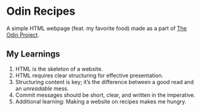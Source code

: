 # Odin Recipes
A simple HTML webpage (feat. my favorite food) made as a part of [The Odin Project](https://www.theodinproject.com).

## My Learnings

1. HTML is the skeleton of a website.
2. HTML requires clear structuring for effective presentation.
3. Structuring content is key; it’s the difference between a good read and an *unreadable* mess.
4. Commit messages should be short, clear, and written in the imperative.
5. Additional learning: Making a website on recipes makes me hungry.